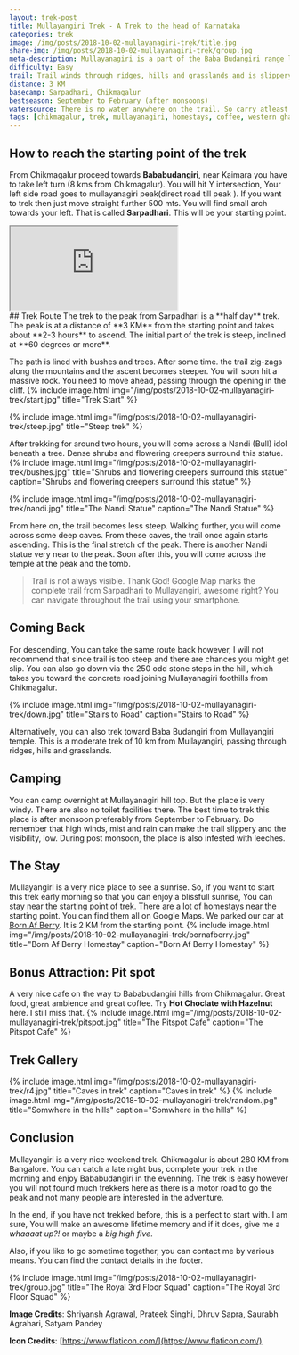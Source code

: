 ```yaml
---
layout: trek-post
title: Mullayangiri Trek - A Trek to the head of Karnataka
categories: trek
image: /img/posts/2018-10-02-mullayanagiri-trek/title.jpg
share-img: /img/posts/2018-10-02-mullayanagiri-trek/group.jpg
meta-description: Mullayanagiri is a part of the Baba Budangiri range located in Chikamagaluru (District). It is at 1,930 meters (6,330 ft) from  sea level. It is known as the highest peak in the Karnataka. Let's move on to some details.
difficulty: Easy
trail: Trail winds through ridges, hills and grasslands and is slippery in some sections
distance: 3 KM
basecamp: Sarpadhari, Chikmagalur
bestseason: September to February (after monsoons)
watersource: There is no water anywhere on the trail. So carry atleast 2L of water.
tags: [chikmagalur, trek, mullayanagiri, homestays, coffee, western ghats]
---
```


## How to reach the starting point of the trek
From Chikmagalur  proceed towards **Bababudangiri**, near Kaimara you have to take left turn (8 kms from Chikmagalur). You will hit Y intersection, Your left side road goes to mullayanagiri peak(direct road till peak ). If you want to trek then just move straight further 500 mts. You will find small arch towards your left. That is called **Sarpadhari**. This will be your starting point.
<div class="embed-responsive embed-responsive-16by9">
<iframe src="https://www.google.com/maps/embed?pb=!1m18!1m12!1m3!1d3881.4241014587974!2d75.72321901530275!3d13.386045490584864!2m3!1f0!2f0!3f0!3m2!1i1024!2i768!4f13.1!3m3!1m2!1s0x3bbad89827a0b127%3A0x4c698379558ee0e0!2sMullayanagiri+Trek+starting+point!5e0!3m2!1sen!2sin!4v1538480824875" allowfullscreen></iframe>
</div>
## Trek Route
The trek to the peak from Sarpadhari is a **half day** trek. The peak is at a distance of **3 KM** from the starting point and takes about **2-3 hours** to ascend. The initial part of the trek is steep, inclined at **60 degrees or more**.

The path is lined with bushes and trees. After some time. the trail zig-zags along the mountains and the ascent becomes steeper. You will soon hit a massive rock. You need to move ahead, passing through the opening in the cliff.
{% include image.html
            img="/img/posts/2018-10-02-mullayanagiri-trek/start.jpg"
            title="Trek Start" %}

{% include image.html
            img="/img/posts/2018-10-02-mullayanagiri-trek/steep.jpg"
            title="Steep trek" %}

After trekking for around two hours, you will come across a Nandi (Bull) idol beneath a tree. Dense shrubs and flowering creepers surround this statue.
{% include image.html
            img="/img/posts/2018-10-02-mullayanagiri-trek/bushes.jpg"
            title="Shrubs and flowering creepers surround this statue"
            caption="Shrubs and flowering creepers surround this statue" %}

{% include image.html
            img="/img/posts/2018-10-02-mullayanagiri-trek/nandi.jpg"
            title="The Nandi Statue"
            caption="The Nandi Statue" %}

From here on, the trail becomes less steep. Walking further, you will come across some deep caves. From these caves, the trail once again starts ascending. This is the final stretch of the peak. There is another Nandi statue very near to the peak. Soon after this, you will come across the temple at the peak and the tomb.

> Trail is not always visible. Thank God! Google Map marks the complete trail from Sarpadhari to Mullayangiri, awesome right? You can navigate throughout the trail using your smartphone.

## Coming Back
For descending, You can take the same route back however, I will not recommend that since trail is too steep and there are chances you might get slip. You can also go down via the 250 odd stone steps in the hill, which takes you toward the concrete road joining Mullayanagiri foothills from Chikmagalur.

{% include image.html
            img="/img/posts/2018-10-02-mullayanagiri-trek/down.jpg"
            title="Stairs to Road"
            caption="Stairs to Road" %}

Alternatively, you can also trek toward Baba Budangiri from Mullayangiri temple. This is a moderate trek of 10 km from Mullayangiri, passing through ridges, hills and grasslands.

## Camping
You can camp overnight at Mullayanagiri hill top. But the place is very windy. There are also no toilet facilities there. The best time to trek this place is after monsoon preferably from September to February. Do remember that high winds, mist and rain can make the trail slippery and the visibility, low. During post monsoon, the place is also infested with leeches.

## The Stay
Mullayangiri is a very nice place to see a sunrise. So, if you want to start this trek early morning so that you can enjoy a blissfull sunrise, You can stay near the starting point of trek. There are a lot of homestays near the starting point. You can find them all on Google Maps. We parked our car at [Born Af Berry](http://www.bonafberry.com/). It is 2 KM from the starting point.
{% include image.html
            img="/img/posts/2018-10-02-mullayanagiri-trek/bornafberry.jpg"
            title="Born Af Berry Homestay"
            caption="Born Af Berry Homestay" %}

## Bonus Attraction: Pit spot

A very nice cafe on the way to Bababudangiri hills from Chikmagalur. Great food, great ambience and great coffee. Try **Hot Choclate with Hazelnut** here. I still miss that.
{% include image.html
            img="/img/posts/2018-10-02-mullayanagiri-trek/pitspot.jpg"
            title="The Pitspot Cafe"
            caption="The Pitspot Cafe" %}

## Trek Gallery
{% include image.html
            img="/img/posts/2018-10-02-mullayanagiri-trek/r4.jpg"
            title="Caves in trek"
            caption="Caves in trek" %}
{% include image.html
            img="/img/posts/2018-10-02-mullayanagiri-trek/random.jpg"
            title="Somwhere in the hills"
            caption="Somwhere in the hills" %}

## Conclusion
Mullayangiri is a very nice weekend trek. Chikmagalur is about 280 KM from Bangalore. You can catch a late night bus, complete your trek in the morning and enjoy Bababudangiri in the evenning. The trek is easy however you will not found much trekkers here as there is a motor road to go the peak and not many people are interested in the adventure.

In the end, if you have not trekked before, this is a perfect to start with. I am sure, You will make an awesome lifetime memory and if it does, give me a *whaaaat up?!* or maybe a *big high five*.

Also, if you like to go sometime together, you can contact me by various means. You can find the contact details in the footer.

{% include image.html
            img="/img/posts/2018-10-02-mullayanagiri-trek/group.jpg"
            title="The Royal 3rd Floor Squad"
            caption="The Royal 3rd Floor Squad" %}

**Image Credits**: Shriyansh Agrawal, Prateek Singhi, Dhruv Sapra, Saurabh Agrahari, Satyam Pandey

**Icon Credits**: [https://www.flaticon.com/](https://www.flaticon.com/)
